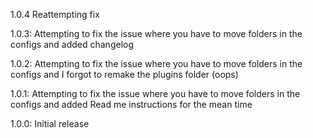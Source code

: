 1.0.4 Reattempting fix

1.0.3: Attempting to fix the issue where you have to move folders in the configs and added changelog

1.0.2: Attempting to fix the issue where you have to move folders in the configs and I forgot to remake the plugins folder (oops)

1.0.1: Attempting to fix the issue where you have to move folders in the configs and added Read me instructions for the mean time

1.0.0: Initial release

